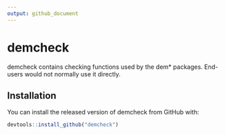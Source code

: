 ```yaml
---
output: github_document
---
```


<!-- README.md is generated from README.Rmd. Please edit that file -->


# demcheck

<!-- badges: start -->
<!-- badges: end -->

demcheck contains checking functions used by the dem* packages. End-users would not normally use it directly.

## Installation

You can install the released version of demcheck from GitHub with:

``` r
devtools::install_github("demcheck")
```

